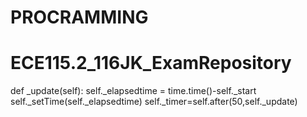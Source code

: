 # PROCRAMMING
# ECE115.2_116JK_ExamRepository



def _update(self):
  self._elapsedtime = time.time()-self._start
  self._setTime(self._elapsedtime)
  self._timer=self.after(50,self._update)
